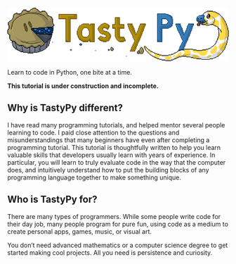 ![TastyPy Logo](tastypy_logo_large.png)

Learn to code in Python, one bite at a time.

**This tutorial is under construction and incomplete.**

## Why is TastyPy different?
I have read many programming tutorials, and helped mentor several people learning to code. I paid close attention to the questions and misunderstandings that many beginners have even after completing a programming tutorial. This tutorial is thoughtfully written to help you learn valuable skills that developers usually learn with years of experience. In particular, you will learn to truly evaluate code in the way that the computer does, and intuitively understand how to put the building blocks of any programming language together to make something unique.

## Who is TastyPy for?
There are many types of programmers. While some people write code for their day job, many people program for pure fun, using code as a medium to create personal apps, games, music, or visual art. 

You don’t need advanced mathematics or a computer science degree to get started making cool projects. All you need is persistence and curiosity.
